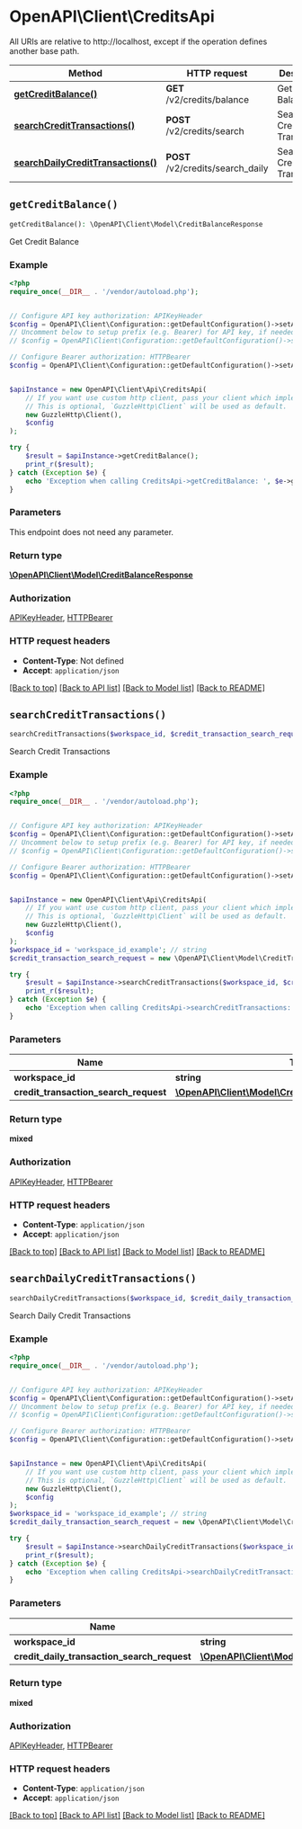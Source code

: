 # OpenAPI\Client\CreditsApi

All URIs are relative to http://localhost, except if the operation defines another base path.

| Method | HTTP request | Description |
| ------------- | ------------- | ------------- |
| [**getCreditBalance()**](CreditsApi.md#getCreditBalance) | **GET** /v2/credits/balance | Get Credit Balance |
| [**searchCreditTransactions()**](CreditsApi.md#searchCreditTransactions) | **POST** /v2/credits/search | Search Credit Transactions |
| [**searchDailyCreditTransactions()**](CreditsApi.md#searchDailyCreditTransactions) | **POST** /v2/credits/search_daily | Search Daily Credit Transactions |


## `getCreditBalance()`

```php
getCreditBalance(): \OpenAPI\Client\Model\CreditBalanceResponse
```

Get Credit Balance

### Example

```php
<?php
require_once(__DIR__ . '/vendor/autoload.php');


// Configure API key authorization: APIKeyHeader
$config = OpenAPI\Client\Configuration::getDefaultConfiguration()->setApiKey('Api-Key', 'YOUR_API_KEY');
// Uncomment below to setup prefix (e.g. Bearer) for API key, if needed
// $config = OpenAPI\Client\Configuration::getDefaultConfiguration()->setApiKeyPrefix('Api-Key', 'Bearer');

// Configure Bearer authorization: HTTPBearer
$config = OpenAPI\Client\Configuration::getDefaultConfiguration()->setAccessToken('YOUR_ACCESS_TOKEN');


$apiInstance = new OpenAPI\Client\Api\CreditsApi(
    // If you want use custom http client, pass your client which implements `GuzzleHttp\ClientInterface`.
    // This is optional, `GuzzleHttp\Client` will be used as default.
    new GuzzleHttp\Client(),
    $config
);

try {
    $result = $apiInstance->getCreditBalance();
    print_r($result);
} catch (Exception $e) {
    echo 'Exception when calling CreditsApi->getCreditBalance: ', $e->getMessage(), PHP_EOL;
}
```

### Parameters

This endpoint does not need any parameter.

### Return type

[**\OpenAPI\Client\Model\CreditBalanceResponse**](../Model/CreditBalanceResponse.md)

### Authorization

[APIKeyHeader](../../README.md#APIKeyHeader), [HTTPBearer](../../README.md#HTTPBearer)

### HTTP request headers

- **Content-Type**: Not defined
- **Accept**: `application/json`

[[Back to top]](#) [[Back to API list]](../../README.md#endpoints)
[[Back to Model list]](../../README.md#models)
[[Back to README]](../../README.md)

## `searchCreditTransactions()`

```php
searchCreditTransactions($workspace_id, $credit_transaction_search_request): mixed
```

Search Credit Transactions

### Example

```php
<?php
require_once(__DIR__ . '/vendor/autoload.php');


// Configure API key authorization: APIKeyHeader
$config = OpenAPI\Client\Configuration::getDefaultConfiguration()->setApiKey('Api-Key', 'YOUR_API_KEY');
// Uncomment below to setup prefix (e.g. Bearer) for API key, if needed
// $config = OpenAPI\Client\Configuration::getDefaultConfiguration()->setApiKeyPrefix('Api-Key', 'Bearer');

// Configure Bearer authorization: HTTPBearer
$config = OpenAPI\Client\Configuration::getDefaultConfiguration()->setAccessToken('YOUR_ACCESS_TOKEN');


$apiInstance = new OpenAPI\Client\Api\CreditsApi(
    // If you want use custom http client, pass your client which implements `GuzzleHttp\ClientInterface`.
    // This is optional, `GuzzleHttp\Client` will be used as default.
    new GuzzleHttp\Client(),
    $config
);
$workspace_id = 'workspace_id_example'; // string
$credit_transaction_search_request = new \OpenAPI\Client\Model\CreditTransactionSearchRequest(); // \OpenAPI\Client\Model\CreditTransactionSearchRequest

try {
    $result = $apiInstance->searchCreditTransactions($workspace_id, $credit_transaction_search_request);
    print_r($result);
} catch (Exception $e) {
    echo 'Exception when calling CreditsApi->searchCreditTransactions: ', $e->getMessage(), PHP_EOL;
}
```

### Parameters

| Name | Type | Description  | Notes |
| ------------- | ------------- | ------------- | ------------- |
| **workspace_id** | **string**|  | |
| **credit_transaction_search_request** | [**\OpenAPI\Client\Model\CreditTransactionSearchRequest**](../Model/CreditTransactionSearchRequest.md)|  | |

### Return type

**mixed**

### Authorization

[APIKeyHeader](../../README.md#APIKeyHeader), [HTTPBearer](../../README.md#HTTPBearer)

### HTTP request headers

- **Content-Type**: `application/json`
- **Accept**: `application/json`

[[Back to top]](#) [[Back to API list]](../../README.md#endpoints)
[[Back to Model list]](../../README.md#models)
[[Back to README]](../../README.md)

## `searchDailyCreditTransactions()`

```php
searchDailyCreditTransactions($workspace_id, $credit_daily_transaction_search_request): mixed
```

Search Daily Credit Transactions

### Example

```php
<?php
require_once(__DIR__ . '/vendor/autoload.php');


// Configure API key authorization: APIKeyHeader
$config = OpenAPI\Client\Configuration::getDefaultConfiguration()->setApiKey('Api-Key', 'YOUR_API_KEY');
// Uncomment below to setup prefix (e.g. Bearer) for API key, if needed
// $config = OpenAPI\Client\Configuration::getDefaultConfiguration()->setApiKeyPrefix('Api-Key', 'Bearer');

// Configure Bearer authorization: HTTPBearer
$config = OpenAPI\Client\Configuration::getDefaultConfiguration()->setAccessToken('YOUR_ACCESS_TOKEN');


$apiInstance = new OpenAPI\Client\Api\CreditsApi(
    // If you want use custom http client, pass your client which implements `GuzzleHttp\ClientInterface`.
    // This is optional, `GuzzleHttp\Client` will be used as default.
    new GuzzleHttp\Client(),
    $config
);
$workspace_id = 'workspace_id_example'; // string
$credit_daily_transaction_search_request = new \OpenAPI\Client\Model\CreditDailyTransactionSearchRequest(); // \OpenAPI\Client\Model\CreditDailyTransactionSearchRequest

try {
    $result = $apiInstance->searchDailyCreditTransactions($workspace_id, $credit_daily_transaction_search_request);
    print_r($result);
} catch (Exception $e) {
    echo 'Exception when calling CreditsApi->searchDailyCreditTransactions: ', $e->getMessage(), PHP_EOL;
}
```

### Parameters

| Name | Type | Description  | Notes |
| ------------- | ------------- | ------------- | ------------- |
| **workspace_id** | **string**|  | |
| **credit_daily_transaction_search_request** | [**\OpenAPI\Client\Model\CreditDailyTransactionSearchRequest**](../Model/CreditDailyTransactionSearchRequest.md)|  | |

### Return type

**mixed**

### Authorization

[APIKeyHeader](../../README.md#APIKeyHeader), [HTTPBearer](../../README.md#HTTPBearer)

### HTTP request headers

- **Content-Type**: `application/json`
- **Accept**: `application/json`

[[Back to top]](#) [[Back to API list]](../../README.md#endpoints)
[[Back to Model list]](../../README.md#models)
[[Back to README]](../../README.md)
